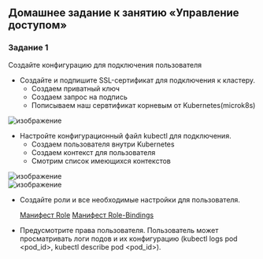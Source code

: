 
## Домашнее задание к занятию «Управление доступом»

### Задание 1
Создайте конфигурацию для подключения пользователя

  - Создайте и подпишите SSL-сертификат для подключения к кластеру.
       * Создаем приватный ключ
       * Создаем запрос на подпись
       * Пописываем наш сервтификат корневым от Kubernetes(microk8s)

 ![изображение](https://github.com/user-attachments/assets/67941c73-60cd-4ad4-bd77-4a383913a9ff)


  - Настройте конфигурационный файл kubectl для подключения.
       * Создаем пользователя внутри  Kubernetes
       * Создаем контекст для пользователя
       * Смотрим список имеющихся контекстов

  ![изображение](https://github.com/user-attachments/assets/a968a9cd-fa66-4cba-b7f4-2b4833d83d48)      
  ![изображение](https://github.com/user-attachments/assets/ed427f85-dd52-4ca6-ba07-d993dfa9edd4)


  - Создайте роли и все необходимые настройки для пользователя.

    [Манифест Role](role.yaml)
     [Манифест Role-Bindings](role-binding.yaml)
  
  - Предусмотрите права пользователя. Пользователь может просматривать логи подов и их конфигурацию (kubectl logs pod <pod_id>, kubectl describe pod <pod_id>).
    


